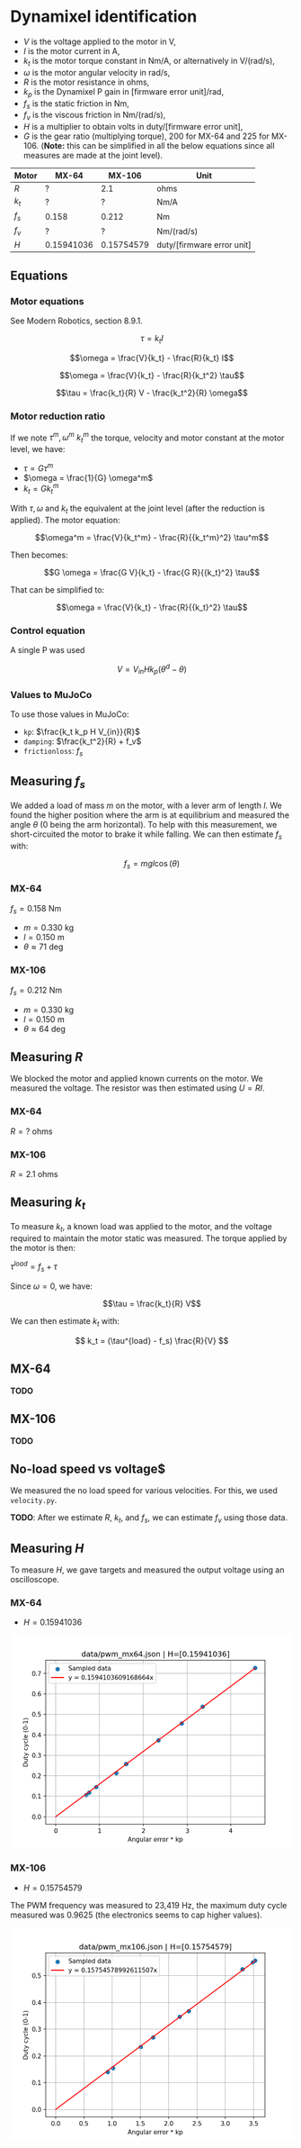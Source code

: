 # Dynamixel identification


* $V$ is the voltage applied to the motor in V,
* $I$ is the motor current in A,
* $k_t$ is the motor torque constant in Nm/A, or alternatively in V/(rad/s),
* $\omega$ is the motor angular velocity in rad/s,
* $R$ is the motor resistance in ohms,
* $k_p$ is the Dynamixel P gain in [firmware error unit]/rad,
* $f_s$ is the static friction in Nm,
* $f_v$ is the viscous friction in Nm/(rad/s),
* $H$ is a multiplier to obtain volts in duty/[firmware error unit],
* $G$ is the gear ratio (multiplying torque), 200 for MX-64 and 225 for MX-106.
  (**Note:** this can be simplified in all the below equations since all measures are made at the joint level).


| Motor           | MX-64           | MX-106          | Unit            |
|-----------------|-----------------|-----------------|-----------------|
| $R$             | ?               | 2.1             | ohms            |
| $k_t$           | ?               | ?               | Nm/A            |
| $f_s$           | 0.158           | 0.212           | Nm              |
| $f_v$           | ?               | ?               | Nm/(rad/s)      |
| $H$             | 0.15941036      | 0.15754579      | duty/[firmware error unit] |

## Equations

### Motor equations

See Modern Robotics, section 8.9.1.

$$\tau = k_t I $$

$$\omega = \frac{V}{k_t} - \frac{R}{k_t} I$$

$$\omega = \frac{V}{k_t} - \frac{R}{k_t^2} \tau$$

$$\tau = \frac{k_t}{R} V - \frac{k_t^2}{R} \omega$$

### Motor reduction ratio

If we note $\tau^m, \omega^m$ $k_t^m$ the torque, velocity and motor constant at the motor level, we have:

* $\tau = G \tau^m$
* $\omega = \frac{1}{G} \omega^m$
* $k_t = G k_t^m$

With $\tau, \omega$ and $k_t$ the equivalent at the joint level (after the reduction is applied). The motor equation:

$$\omega^m = \frac{V}{k_t^m} - \frac{R}{{k_t^m}^2} \tau^m$$

Then becomes:

$$G \omega = \frac{G V}{k_t} - \frac{G R}{{k_t}^2} \tau$$

That can be simplified to:

$$\omega = \frac{V}{k_t} - \frac{R}{{k_t}^2} \tau$$

### Control equation

A single P was used

$$V = V_{in} H k_p (\theta^d - \theta)$$

### Values to MuJoCo

To use those values in MuJoCo:

* `kp`: $\frac{k_t k_p H V_{in}}{R}$
* `damping`: $\frac{k_t^2}{R} + f_v$
* `frictionloss`: $f_s$

## Measuring $f_s$

We added a load of mass $m$ on the motor, with a lever arm of length $l$.
We found the higher position where the arm is at equilibrium and measured the angle $\theta$ (0 being the arm horizontal).
To help with this measurement, we short-circuited the motor to brake it while falling.
We can then estimate $f_s$ with:

$$f_s = m g l \cos(\theta)$$

### MX-64

$f_s = 0.158$ Nm

* $m = 0.330$ kg
* $l = 0.150$ m
* $\theta \approx 71$ deg

### MX-106

$f_s = 0.212$ Nm

* $m = 0.330$ kg
* $l = 0.150$ m
* $\theta \approx 64$ deg

## Measuring $R$

We blocked the motor and applied known currents on the motor. We measured the voltage. The resistor was then
estimated using $U=RI$.

### MX-64

$R = ?$ ohms

### MX-106

$R = 2.1$ ohms

## Measuring $k_t$

To measure $k_t$, a known load was applied to the motor, and the voltage required to maintain the motor static was measured.
The torque applied by the motor is then:

$\tau^{load} = f_s + \tau$

Since $\omega = 0$, we have:

$$\tau = \frac{k_t}{R} V$$

We can then estimate $k_t$ with:

$$
k_t = (\tau^{load} - f_s) \frac{R}{V}
$$

## MX-64

**TODO**

## MX-106

**TODO**

## No-load speed vs voltage$

We measured the no load speed for various velocities. For this, we used `velocity.py`.

**TODO**: After we estimate $R$, $k_t$, and $f_s$, we can estimate $f_v$ using those data.

## Measuring $H$

To measure $H$, we gave targets and measured the output voltage using an oscilloscope.

### MX-64
 
* $H = 0.15941036$

![MX-64](imgs/mx64_h.png)

### MX-106

* $H = 0.15754579$

The PWM frequency was measured to 23,419 Hz, the maximum duty cycle measured was 0.9625
(the electronics seems to cap higher values).

![MX-106](imgs/mx106_h.png)
